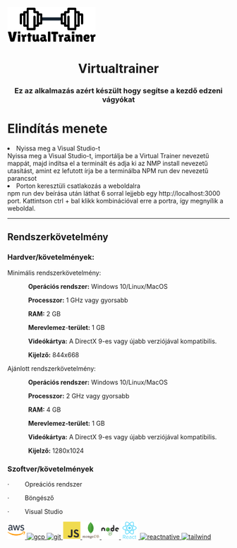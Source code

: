 <img src="public/logo.png" >
<h1 align="center">Virtualtrainer</h1>
<h3 align="center">Ez az alkalmazás azért készült hogy segítse a kezdő edzeni vágyókat</h3>

<h1>Elindítás menete</h1>
<li>Nyissa meg a Visual Studio-t</li>
Nyissa meg a Visual Studio-t, importálja be a Virtual Trainer nevezetű mappát, majd indítsa el a terminált és adja ki az NMP install nevezetű utasítást, amint ez lefutott írja be a terminálba NPM run dev nevezetű parancsot
<li>Porton keresztüli csatlakozás a weboldalra</li>
npm run dev beírása után láthat 6 sorral lejjebb egy http://localhost:3000 port. Kattintson ctrl + bal klikk kombinációval erre a portra, így megnyílik a weboldal.
<hr>

## Rendszerkövetelmény

### Hardver/követelmények:

Minimális rendszerkövetelmény:

            **Operációs rendszer:** Windows 10/Linux/MacOS

            **Processzor:** 1 GHz vagy gyorsabb

            **RAM:** 2 GB

            **Merevlemez**\-**terület:** 1 GB

            **Videókártya:** A DirectX 9-es vagy újabb verziójával kompatibilis.

            **Kijelző:** 844x668

Ajánlott rendszerkövetelmény:

            **Operációs rendszer:** Windows 10/Linux/MacOS

            **Processzor:** 2 GHz vagy gyorsabb

            **RAM:** 4 GB

            **Merevlemez-terület:** 1 GB

            **Videókártya:** A DirectX 9-es vagy újabb verziójával kompatibilis.

            **Kijelző:** 1280x1024

### Szoftver/követelmények

·         Opreációs rendszer

·         Böngésző

·         Visual Studio

  


<p align="left"> <a href="https://aws.amazon.com" target="_blank" rel="noreferrer"> <img src="https://raw.githubusercontent.com/devicons/devicon/master/icons/amazonwebservices/amazonwebservices-original-wordmark.svg" alt="aws" width="40" height="40"/> </a> <a href="https://cloud.google.com" target="_blank" rel="noreferrer"> <img src="https://www.vectorlogo.zone/logos/google_cloud/google_cloud-icon.svg" alt="gcp" width="40" height="40"/> </a> <a href="https://git-scm.com/" target="_blank" rel="noreferrer"> <img src="https://www.vectorlogo.zone/logos/git-scm/git-scm-icon.svg" alt="git" width="40" height="40"/> </a> <a href="https://developer.mozilla.org/en-US/docs/Web/JavaScript" target="_blank" rel="noreferrer"> <img src="https://raw.githubusercontent.com/devicons/devicon/master/icons/javascript/javascript-original.svg" alt="javascript" width="40" height="40"/> </a> <a href="https://www.mongodb.com/" target="_blank" rel="noreferrer"> <img src="https://raw.githubusercontent.com/devicons/devicon/master/icons/mongodb/mongodb-original-wordmark.svg" alt="mongodb" width="40" height="40"/> </a> <a href="https://nodejs.org" target="_blank" rel="noreferrer"> <img src="https://raw.githubusercontent.com/devicons/devicon/master/icons/nodejs/nodejs-original-wordmark.svg" alt="nodejs" width="40" height="40"/> </a> <a href="https://reactjs.org/" target="_blank" rel="noreferrer"> <img src="https://raw.githubusercontent.com/devicons/devicon/master/icons/react/react-original-wordmark.svg" alt="react" width="40" height="40"/> </a> <a href="https://reactnative.dev/" target="_blank" rel="noreferrer"> <img src="https://reactnative.dev/img/header_logo.svg" alt="reactnative" width="40" height="40"/> </a> <a href="https://tailwindcss.com/" target="_blank" rel="noreferrer"> <img src="https://www.vectorlogo.zone/logos/tailwindcss/tailwindcss-icon.svg" alt="tailwind" width="40" height="40"/> </a> </p>
